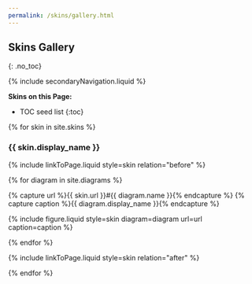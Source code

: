```yaml
---
permalink: /skins/gallery.html
---
```

## Skins Gallery
{: .no_toc}

{% include secondaryNavigation.liquid %}

**Skins on this Page:**

* TOC seed list
{:toc}

{% for skin in site.skins %}

### {{ skin.display_name }}

{% include linkToPage.liquid style=skin relation="before" %}

<div class ="image-gallery">

{% for diagram in site.diagrams %}

{% capture url %}{{ skin.url }}#{{ diagram.name }}{% endcapture %}
{% capture caption %}{{ diagram.display_name }}{% endcapture %}

{% include figure.liquid style=skin diagram=diagram url=url caption=caption %}

{% endfor %}

</div>

{% include linkToPage.liquid style=skin relation="after" %}

{% endfor %}
